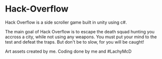 # Hack-Overflow

Hack Overflow is a side scroller game built in unity using c#.

The main goal of Hack Overflow is to escape the death squad hunting you accross a city, while not using any weapons. You must put your mind to the test and defeat the traps. But don't be to slow, for you will be caught!

Art assets created by me.
Coding done by me and #LachyMcD
